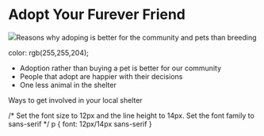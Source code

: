 <!DOCTYPE html>
<html>
  <head>
    <meta charset="utf-8">
    <title>My test page</title>
  </head>
  <body>
    <h1>Adopt Your Furever Friend</h1>
    <img src= picture of a cute cat here
         
  <p>Reasons why adoping is better for the community and pets than breeding</p>
  color: rgb(255,255,204);
  
  <ul>
  <li>Adoption rather than buying a pet is better for our community</li>
  <li>People that adopt are happier with their decisions</li>
  <li>One less animal in the shelter</li>
  </ul>
  
  <p>Ways to get involved in your local shelter</p>
  /* Set the font size to 12px and the line height to 14px.
   Set the font family to sans-serif */
p { font: 12px/14px sans-serif }
  
  </body>
</html>

